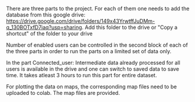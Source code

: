 There are three parts to the project. For each of them one needs to add the database from this google drive: https://drive.google.com/drive/folders/149x43YrwtffJuDMm-q_130BOTxfD7iaq?usp=sharing.
Add this folder to the drive or "Copy a shortcut" of the folder to your drive

Number of enabled users can be controlled in the second block of each of the three parts in order to run the parts on a limited set of data only.

In the part Connected_user: Intermediate data already processed for all users is available in the drive and one can switch to saved data to save time. It takes atleast 3 hours to run this part for entire dataset.

For plotting the data on maps, the corresponding map files need to be uploaded to colab. The map files are provided.
